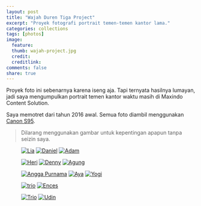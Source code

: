 ```yaml
---
layout: post
title: "Wajah Duren Tiga Project"
excerpt: "Proyek fotografi portrait temen-temen kantor lama."
categories: collections
tags: [photos]
image:
  feature: 
  thumb: wajah-project.jpg
  credit:  
  creditlink: 
comments: false
share: true
---
```


Proyek foto ini sebenarnya karena iseng aja. Tapi ternyata hasilnya lumayan, jadi saya mengumpulkan portrait temen kantor waktu masih di Maxindo Content Solution. 

Saya memotret dari tahun 2016 awal. Semua foto diambil menggunakan [Canon S95](/recommendation/canon-s95-untuk-street-photography/).

> Dilarang menggunakan gambar untuk kepentingan apapun tanpa seizin saya.

<figure class="third">
  <a href="https://farm1.staticflickr.com/314/31487770782_0d263ef167_b_d.jpg"><img src="https://farm1.staticflickr.com/314/31487770782_0d263ef167_z_d.jpg" alt="Lia"></a>
  <a href="https://farm1.staticflickr.com/420/31597445246_4e7e4ac493_b_d.jpg"><img src="https://farm1.staticflickr.com/420/31597445246_4e7e4ac493_z_d.jpg" alt="Daniel"></a>
  <a href="https://farm1.staticflickr.com/717/31597445666_4839db1c53_b_d.jpg"><img src="https://farm1.staticflickr.com/717/31597445666_4839db1c53_z_d.jpg" alt="Adam"></a>
</figure>
<figure class="third">
  <a href="https://farm1.staticflickr.com/558/31634388225_f759aea75e_b_d.jpg"><img src="https://farm1.staticflickr.com/558/31634388225_f759aea75e_z_d.jpg" alt="Heri"></a>
  <a href="https://farm1.staticflickr.com/491/30794925394_7e038582d8_b_d.jpg"><img src="https://farm1.staticflickr.com/491/30794925394_7e038582d8_z_d.jpg" alt="Denny"></a>
  <a href="https://farm1.staticflickr.com/771/31520754751_e2cc5563e0_b_d.jpg"><img src="https://farm1.staticflickr.com/771/31520754751_e2cc5563e0_b_d.jpg" alt="Agung"></a>
</figure>
<figure class="third">
  <a href="https://farm6.staticflickr.com/5589/31597444626_42aba644f8_b_d.jpg"><img src="https://farm6.staticflickr.com/5589/31597444626_42aba644f8_z_d.jpg" alt="Angga Purnama"></a>
  <a href="https://farm1.staticflickr.com/627/31487770402_5c7e57e380_b_d.jpg"><img src="https://farm1.staticflickr.com/627/31487770402_5c7e57e380_z_d.jpg" alt="Aya"></a>
  <a href="https://farm1.staticflickr.com/772/31597445036_68093f3483_b_d.jpg"><img src="https://farm1.staticflickr.com/772/31597445036_68093f3483_z_d.jpg" alt="Yogi"></a>
</figure>
<figure class="half">
  <a href="https://farm1.staticflickr.com/717/30794925274_7413276611_b_d.jpg"><img src="https://farm1.staticflickr.com/717/30794925274_7413276611_z_d.jpg" alt="trio"></a>
  <a href="https://farm1.staticflickr.com/778/31597443936_07ace004e6_b_d.jpg"><img src="https://farm1.staticflickr.com/778/31597443936_07ace004e6_z_d.jpg" alt="Ences"></a>
</figure>
<figure class="half">
  <a href="https://farm1.staticflickr.com/63/31634388655_a5df896398_b_d.jpg"><img src="https://farm1.staticflickr.com/63/31634388655_a5df896398_z_d.jpg" alt="Trio"></a>
  <a href="https://farm1.staticflickr.com/278/31487772062_7770f11024_b_d.jpg"><img src="https://farm1.staticflickr.com/278/31487772062_7770f11024_z_d.jpg" alt="Udin"></a>
</figure>

